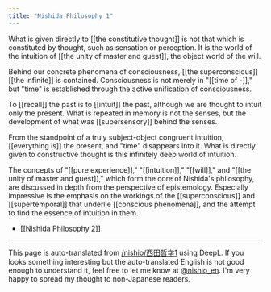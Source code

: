 ```yaml
---
title: "Nishida Philosophy 1"
---
```


What is given directly to [[the constitutive thought]] is not that which is constituted by thought, such as sensation or perception. It is the world of the intuition of [[the unity of master and guest]], the object world of the will.

Behind our concrete phenomena of consciousness, [[the superconscious]] [[the infinite]] is contained. Consciousness is not merely in "[[time of -]]," but "time" is established through the active unification of consciousness.

To [[recall]] the past is to [[intuit]] the past, although we are thought to intuit only the present. What is repeated in memory is not the senses, but the development of what was [[supersensory]] behind the senses.

From the standpoint of a truly subject-object congruent intuition, [[everything is]] the present, and "time" disappears into it. What is directly given to constructive thought is this infinitely deep world of intuition.

The concepts of "[[pure experience]]," "[[intuition]]," "[[will]]," and "[[the unity of master and guest]]," which form the core of Nishida's philosophy, are discussed in depth from the perspective of epistemology. Especially impressive is the emphasis on the workings of the [[superconscious]] and [[supertemporal]] that underlie [[conscious phenomena]], and the attempt to find the essence of intuition in them.


- [[Nishida Philosophy 2]]
---
This page is auto-translated from [/nishio/西田哲学1](https://scrapbox.io/nishio/西田哲学1) using DeepL. If you looks something interesting but the auto-translated English is not good enough to understand it, feel free to let me know at [@nishio_en](https://twitter.com/nishio_en). I'm very happy to spread my thought to non-Japanese readers.